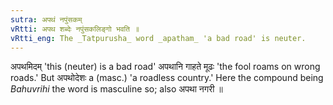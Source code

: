 ```yaml
---
sutra: अपथं नपुंसकम्
vRtti: अपथ शब्देः नपुंसकलिङ्गो भवति ॥
vRtti_eng: The _Tatpurusha_ word _apatham_ 'a bad road' is neuter.
---
```

अपथमिदम् 'this (neuter) is a bad road' अपथानि गाहते मूढः 'the fool roams on wrong roads.' But अपथोदेशः a (masc.) 'a roadless country.' Here the compound being _Bahuvrihi_ the word is masculine so; also अपथा नगरी ॥
